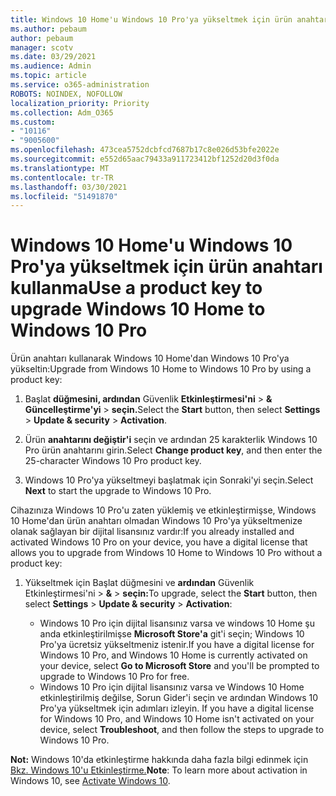 ```yaml
---
title: Windows 10 Home'u Windows 10 Pro'ya yükseltmek için ürün anahtarı kullanma
ms.author: pebaum
author: pebaum
manager: scotv
ms.date: 03/29/2021
ms.audience: Admin
ms.topic: article
ms.service: o365-administration
ROBOTS: NOINDEX, NOFOLLOW
localization_priority: Priority
ms.collection: Adm_O365
ms.custom:
- "10116"
- "9005600"
ms.openlocfilehash: 473cea5752dcbfcd7687b17c8e026d53bfe2022e
ms.sourcegitcommit: e552d65aac79433a911723412bf1252d20d3f0da
ms.translationtype: MT
ms.contentlocale: tr-TR
ms.lasthandoff: 03/30/2021
ms.locfileid: "51491870"
---
```

# <a name="use-a-product-key-to-upgrade-windows-10-home-to-windows-10-pro"></a><span data-ttu-id="8f4c6-102">Windows 10 Home'u Windows 10 Pro'ya yükseltmek için ürün anahtarı kullanma</span><span class="sxs-lookup"><span data-stu-id="8f4c6-102">Use a product key to upgrade Windows 10 Home to Windows 10 Pro</span></span>

<span data-ttu-id="8f4c6-103">Ürün anahtarı kullanarak Windows 10 Home'dan Windows 10 Pro'ya yükseltin:</span><span class="sxs-lookup"><span data-stu-id="8f4c6-103">Upgrade from Windows 10 Home to Windows 10 Pro by using a product key:</span></span>

1. <span data-ttu-id="8f4c6-104">Başlat **düğmesini, ardından** Güvenlik **Etkinleştirmesi'ni**  >  **& Güncelleştirme'yi**  >  **seçin.**</span><span class="sxs-lookup"><span data-stu-id="8f4c6-104">Select the **Start** button, then select **Settings** > **Update & security** > **Activation**.</span></span>

1. <span data-ttu-id="8f4c6-105">Ürün **anahtarını değiştir'i** seçin ve ardından 25 karakterlik Windows 10 Pro ürün anahtarını girin.</span><span class="sxs-lookup"><span data-stu-id="8f4c6-105">Select **Change product key**, and then enter the 25-character Windows 10 Pro product key.</span></span>

1. <span data-ttu-id="8f4c6-106">Windows  10 Pro'ya yükseltmeyi başlatmak için Sonraki'yi seçin.</span><span class="sxs-lookup"><span data-stu-id="8f4c6-106">Select **Next** to start the upgrade to Windows 10 Pro.</span></span>

<span data-ttu-id="8f4c6-107">Cihazınıza Windows 10 Pro'u zaten yüklemiş ve etkinleştirmişse, Windows 10 Home'dan ürün anahtarı olmadan Windows 10 Pro'ya yükseltmenize olanak sağlayan bir dijital lisansınız vardır:</span><span class="sxs-lookup"><span data-stu-id="8f4c6-107">If you already installed and activated Windows 10 Pro on your device, you have a digital license that allows you to upgrade from Windows 10 Home to Windows 10 Pro without a product key:</span></span>

1. <span data-ttu-id="8f4c6-108">Yükseltmek için Başlat düğmesini ve **ardından** Güvenlik Etkinleştirmesi'ni   >  **&**  >  **seçin:**</span><span class="sxs-lookup"><span data-stu-id="8f4c6-108">To upgrade, select the **Start** button, then select **Settings** > **Update & security** > **Activation**:</span></span>

    - <span data-ttu-id="8f4c6-109">Windows 10 Pro için dijital lisansınız varsa ve windows 10 Home şu anda etkinleştirilmişse **Microsoft Store'a** git'i seçin; Windows 10 Pro'ya ücretsiz yükseltmeniz istenir.</span><span class="sxs-lookup"><span data-stu-id="8f4c6-109">If you have a digital license for Windows 10 Pro, and Windows 10 Home is currently activated on your device, select **Go to Microsoft Store** and you'll be prompted to upgrade to Windows 10 Pro for free.</span></span>
    - <span data-ttu-id="8f4c6-110">Windows 10 Pro için dijital lisansınız varsa ve Windows 10 Home etkinleştirilmiş değilse, Sorun Gider'i seçin ve ardından Windows 10 Pro'ya yükseltmek için adımları izleyin. </span><span class="sxs-lookup"><span data-stu-id="8f4c6-110">If you have a digital license for Windows 10 Pro, and Windows 10 Home isn't activated on your device, select **Troubleshoot**, and then follow the steps to upgrade to Windows 10 Pro.</span></span>

<span data-ttu-id="8f4c6-111">**Not:** Windows 10'da etkinleştirme hakkında daha fazla bilgi edinmek için [Bkz. Windows 10'u Etkinleştirme.](https://support.microsoft.com/windows/activate-windows-10-c39005d4-95ee-b91e-b399-2820fda32227)</span><span class="sxs-lookup"><span data-stu-id="8f4c6-111">**Note**: To learn more about activation in Windows 10, see [Activate Windows 10](https://support.microsoft.com/windows/activate-windows-10-c39005d4-95ee-b91e-b399-2820fda32227).</span></span>